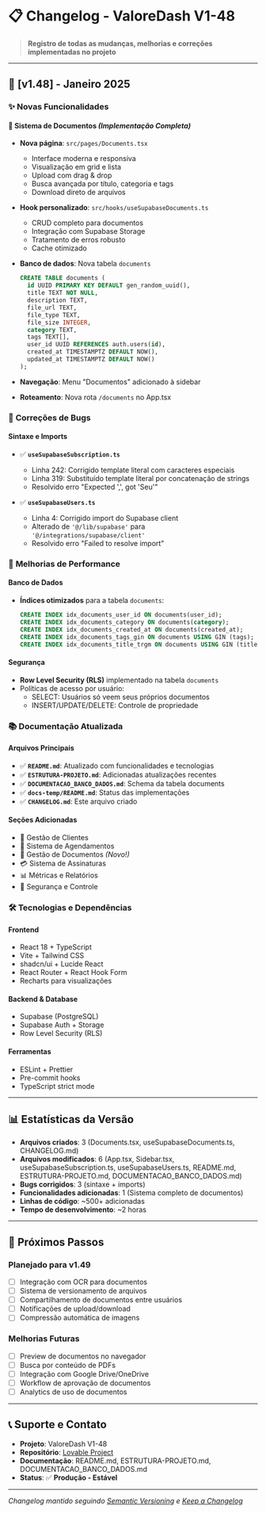 # 📋 Changelog - ValoreDash V1-48

> **Registro de todas as mudanças, melhorias e correções implementadas no projeto**

---

## 🚀 [v1.48] - Janeiro 2025

### ✨ **Novas Funcionalidades**

#### 📄 **Sistema de Documentos** *(Implementação Completa)*
- **Nova página**: `src/pages/Documents.tsx`
  - Interface moderna e responsiva
  - Visualização em grid e lista
  - Upload com drag & drop
  - Busca avançada por título, categoria e tags
  - Download direto de arquivos

- **Hook personalizado**: `src/hooks/useSupabaseDocuments.ts`
  - CRUD completo para documentos
  - Integração com Supabase Storage
  - Tratamento de erros robusto
  - Cache otimizado

- **Banco de dados**: Nova tabela `documents`
  ```sql
  CREATE TABLE documents (
    id UUID PRIMARY KEY DEFAULT gen_random_uuid(),
    title TEXT NOT NULL,
    description TEXT,
    file_url TEXT,
    file_type TEXT,
    file_size INTEGER,
    category TEXT,
    tags TEXT[],
    user_id UUID REFERENCES auth.users(id),
    created_at TIMESTAMPTZ DEFAULT NOW(),
    updated_at TIMESTAMPTZ DEFAULT NOW()
  );
  ```

- **Navegação**: Menu "Documentos" adicionado à sidebar
- **Roteamento**: Nova rota `/documents` no App.tsx

### 🔧 **Correções de Bugs**

#### **Sintaxe e Imports**
- ✅ **`useSupabaseSubscription.ts`**
  - Linha 242: Corrigido template literal com caracteres especiais
  - Linha 319: Substituído template literal por concatenação de strings
  - Resolvido erro "Expected ',', got 'Seu'"

- ✅ **`useSupabaseUsers.ts`**
  - Linha 4: Corrigido import do Supabase client
  - Alterado de `'@/lib/supabase'` para `'@/integrations/supabase/client'`
  - Resolvido erro "Failed to resolve import"

### 🚀 **Melhorias de Performance**

#### **Banco de Dados**
- **Índices otimizados** para a tabela `documents`:
  ```sql
  CREATE INDEX idx_documents_user_id ON documents(user_id);
  CREATE INDEX idx_documents_category ON documents(category);
  CREATE INDEX idx_documents_created_at ON documents(created_at);
  CREATE INDEX idx_documents_tags_gin ON documents USING GIN (tags);
  CREATE INDEX idx_documents_title_trgm ON documents USING GIN (title gin_trgm_ops);
  ```

#### **Segurança**
- **Row Level Security (RLS)** implementado na tabela `documents`
- Políticas de acesso por usuário:
  - SELECT: Usuários só veem seus próprios documentos
  - INSERT/UPDATE/DELETE: Controle de propriedade

### 📚 **Documentação Atualizada**

#### **Arquivos Principais**
- ✅ **`README.md`**: Atualizado com funcionalidades e tecnologias
- ✅ **`ESTRUTURA-PROJETO.md`**: Adicionadas atualizações recentes
- ✅ **`DOCUMENTACAO_BANCO_DADOS.md`**: Schema da tabela documents
- ✅ **`docs-temp/README.md`**: Status das implementações
- ✅ **`CHANGELOG.md`**: Este arquivo criado

#### **Seções Adicionadas**
- 🏢 Gestão de Clientes
- 📅 Sistema de Agendamentos  
- 📄 Gestão de Documentos *(Novo!)*
- 💳 Sistema de Assinaturas
- 📊 Métricas e Relatórios
- 🔐 Segurança e Controle

### 🛠️ **Tecnologias e Dependências**

#### **Frontend**
- React 18 + TypeScript
- Vite + Tailwind CSS
- shadcn/ui + Lucide React
- React Router + React Hook Form
- Recharts para visualizações

#### **Backend & Database**
- Supabase (PostgreSQL)
- Supabase Auth + Storage
- Row Level Security (RLS)

#### **Ferramentas**
- ESLint + Prettier
- Pre-commit hooks
- TypeScript strict mode

---

## 📊 **Estatísticas da Versão**

- **Arquivos criados**: 3 (Documents.tsx, useSupabaseDocuments.ts, CHANGELOG.md)
- **Arquivos modificados**: 6 (App.tsx, Sidebar.tsx, useSupabaseSubscription.ts, useSupabaseUsers.ts, README.md, ESTRUTURA-PROJETO.md, DOCUMENTACAO_BANCO_DADOS.md)
- **Bugs corrigidos**: 3 (sintaxe + imports)
- **Funcionalidades adicionadas**: 1 (Sistema completo de documentos)
- **Linhas de código**: ~500+ adicionadas
- **Tempo de desenvolvimento**: ~2 horas

---

## 🎯 **Próximos Passos**

### **Planejado para v1.49**
- [ ] Integração com OCR para documentos
- [ ] Sistema de versionamento de arquivos
- [ ] Compartilhamento de documentos entre usuários
- [ ] Notificações de upload/download
- [ ] Compressão automática de imagens

### **Melhorias Futuras**
- [ ] Preview de documentos no navegador
- [ ] Busca por conteúdo de PDFs
- [ ] Integração com Google Drive/OneDrive
- [ ] Workflow de aprovação de documentos
- [ ] Analytics de uso de documentos

---

## 📞 **Suporte e Contato**

- **Projeto**: ValoreDash V1-48
- **Repositório**: [Lovable Project](https://lovable.dev/projects/3b798310-9314-49a9-9604-c5927962c5fd)
- **Documentação**: README.md, ESTRUTURA-PROJETO.md, DOCUMENTACAO_BANCO_DADOS.md
- **Status**: ✅ **Produção - Estável**

---

*Changelog mantido seguindo [Semantic Versioning](https://semver.org/) e [Keep a Changelog](https://keepachangelog.com/)*